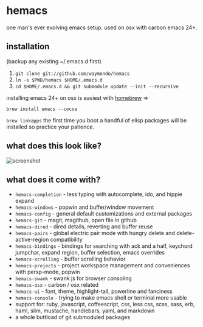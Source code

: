 # hemacs

one man's ever evolving emacs setup. used on osx with carbon emacs 24+.

## installation

(backup any existing ~/.emacs.d first)

1. `git clone git://github.com/waymondo/hemacs`
2. `ln -s $PWD/hemacs $HOME/.emacs.d`
3. `cd $HOME/.emacs.d && git submodule update --init --recursive`

installing emacs 24+ on osx is easiest with [homebrew](http://mxcl.github.com/homebrew) =>

`brew install emacs --cocoa`

`brew linkapps`
the first time you boot a handful of elisp packages will be installed so practice your patience.

## what does this look like?

![screenshot](/waymondo/hemacs/screenshot.png)

## what does it come with?

* `hemacs-completion` - less typing with autocomplete, ido, and hippie expand
* `hemacs-windows` - popwin and buffer/window movement
* `hemacs-config`  - general default customizations and external packages
* `hemacs-git` - magit, magithub, open file in github
* `hemacs-dired` - dired details, reverting and buffer reuse
* `hemacs-pairs` - global electric pair mode with hungry delete and delete-active-region compatibility
* `hemacs-bindings` - bindings for searching with ack and a half, keychord jumpchar, expand region, buffer selection, emacs overrides
* `hemacs-scrolling` - buffer scrolling behavior
* `hemacs-projects` - project workspace management and conveniences with persp-mode, popwin
* `hemacs-swank` - swank js for browser consoling
* `hemacs-osx` - carbon / osx related
* `hemacs-ui` - font, theme, highlight-tail, powerline and fanciness
* `hemacs-console` - trying to make emacs shell or terminal more usable
* support for: ruby, javascript, coffeescript, css, less css, scss, sass, erb, haml, slim, mustache, handlebars, yaml, and markdown
* a whole buttload of git submoduled packages







